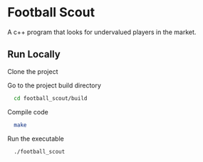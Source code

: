 # Football Scout

A c++ program that looks for undervalued players in the market.

## Run Locally

Clone the project


Go to the project build directory

```bash
  cd football_scout/build
```

Compile code

```bash
  make
```

Run the executable

```bash
  ./football_scout
```

